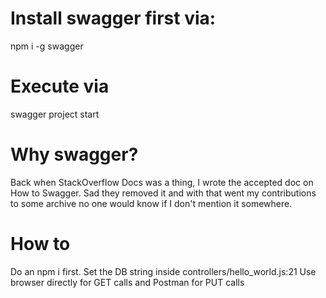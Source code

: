 # Install swagger first via:
npm i -g swagger

# Execute via
swagger project start

# Why swagger?
Back when StackOverflow Docs was a thing, I wrote the accepted doc on How to Swagger. Sad they removed it and with that went my contributions to some archive no one would know if I don't mention it somewhere.

# How to
Do an npm i first.
Set the DB string inside controllers/hello_world.js:21
Use browser directly for GET calls and Postman for PUT calls
